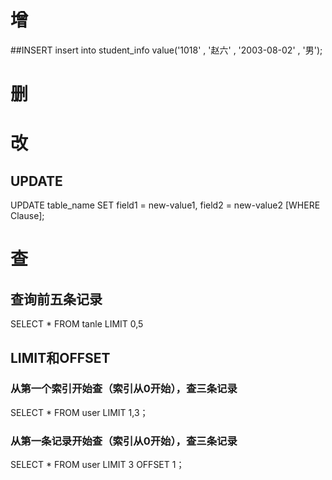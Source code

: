 # 增
##INSERT
insert into student_info value('1018' , '赵六' , '2003-08-02' , '男');
# 删
# 改
## UPDATE
UPDATE table_name SET field1 = new-value1, field2 = new-value2 [WHERE Clause];
# 查
## 查询前五条记录
SELECT * FROM tanle LIMIT 0,5
## LIMIT和OFFSET
### 从第一个索引开始查（索引从0开始），查三条记录
SELECT * FROM user LIMIT 1,3；
### 从第一条记录开始查（索引从0开始），查三条记录
SELECT * FROM user LIMIT 3 OFFSET 1；
